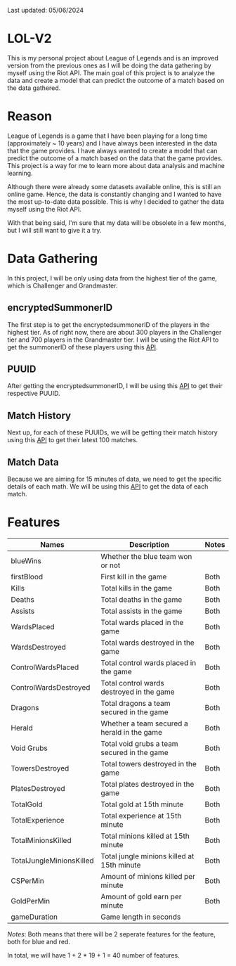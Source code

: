 Last updated: 05/06/2024
# LOL-V2
This is my personal project about League of Legends and is an improved version from the previous ones as I will be doing the data gathering by myself using the Riot API. The main goal of this project is to analyze the data and create a model that can predict the outcome of a match based on the data gathered.

# Reason
League of Legends is a game that I have been playing for a long time (approximately ~ 10 years) and I have always been interested in the data that the game provides. I have always wanted to create a model that can predict the outcome of a match based on the data that the game provides. This project is a way for me to learn more about data analysis and machine learning.

Although there were already some datasets available online, this is still an online game. Hence, the data is constantly changing and I wanted to have the most up-to-date data possible. This is why I decided to gather the data myself using the Riot API. 

With that being said, I'm sure that my data will be obsolete in a few months, but I will still want to give it a try.

# Data Gathering
In this project, I will be only using data from the highest tier of the game, which is Challenger and Grandmaster.

## encryptedSummonerID
The first step is to get the encryptedsummonerID of the players in the highest tier. As of right now, there are about 300 players in the Challenger tier and 700 players in the Grandmaster tier. I will be using the Riot API to get the summonerID of these players using this [API](https://developer.riotgames.com/apis#league-exp-v4). 

## PUUID
After getting the encryptedsummonerID, I will be using this [API](https://developer.riotgames.com/apis#summoner-v4) to get their respective PUUID.

## Match History
Next up, for each of these PUUIDs, we will be getting their match history using this [API](https://developer.riotgames.com/apis#match-v5/GET_getMatchIdsByPUUID) to get their latest 100 matches.

## Match Data
Because we are aiming for 15 minutes of data, we need to get the specific details of each math. We will be using this [API](https://developer.riotgames.com/apis#match-v5/GET_getTimeline) to get the data of each match.

# Features
| **Names** | **Description** | Notes |
| --- | --- | --- |
| blueWins| Whether the blue team won or not |  |
| firstBlood | First kill in the game | Both |
| Kills | Total kills in the game | Both |
| Deaths | Total deaths in the game | Both |
| Assists | Total assists in the game | Both |
| WardsPlaced | Total wards placed in the game | Both |
| WardsDestroyed | Total wards destroyed in the game | Both | 
| ControlWardsPlaced | Total control wards placed in the game | Both |
| ControlWardsDestroyed | Total control wards destroyed in the game | Both | 
| Dragons | Total dragons a team secured in the game | Both |
| Herald | Whether a team secured a herald in the game | Both | 
| Void Grubs | Total void grubs a team secured in the game | Both |
| TowersDestroyed | Total towers destroyed in the game | Both |
| PlatesDestroyed | Total plates destroyed in the game | Both |
| TotalGold | Total gold at 15th minute | Both |
| TotalExperience | Total experience at 15th minute | Both |
| TotalMinionsKilled | Total minions killed at 15th minute | Both | 
| TotalJungleMinionsKilled | Total jungle minions killed at 15th minute | Both | 
| CSPerMin | Amount of minions killed per minute | Both | 
| GoldPerMin | Amount of gold earn per minute | Both |
| gameDuration | Game length in seconds | |

*Notes*: Both means that there will be 2 seperate features for the feature, both for blue and red.

In total, we will have 1 + 2 * 19 + 1 = 40 number of features.
